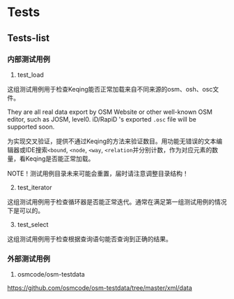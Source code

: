 # Tests

## Tests-list

### 内部测试用例

1. test_load

这组测试用例用于检查Keqing能否正常加载来自不同来源的osm、osh、osc文件。

They are all real data export by OSM Website or other well-known OSM editor, such as JOSM, level0. iD/RapiD 's exported `.osc` file will be supported soon.

为实现交叉验证，提供不通过Keqing的方法来验证数目。用功能无错误的文本编辑器或IDE搜索`<bound`, `<node`, `<way`, `<relation`并分别计数，作为对应元素的数量，看Keqing是否能正常加载。

NOTE！测试用例目录未来可能会重置，届时请注意调整目录结构！

2. test_iterator

这组测试用例用于检查循环器是否能正常迭代。通常在满足第一组测试用例的情况下是可以的。

3. test_select

这组测试用例用于检查根据查询语句能否查询到正确的结果。

### 外部测试用例

1. osmcode/osm-testdata

https://github.com/osmcode/osm-testdata/tree/master/xml/data